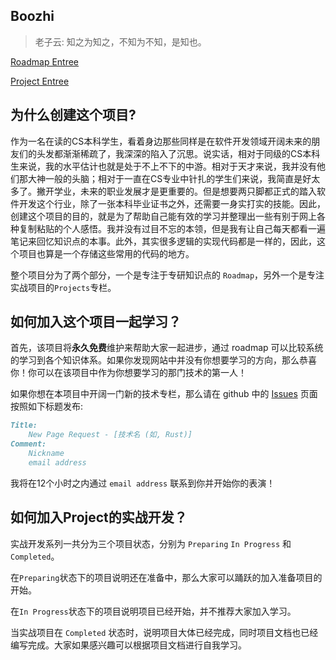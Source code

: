 ## Boozhi

> 老子云: 知之为知之，不知为不知，是知也。

[Roadmap Entree](https://yuxuanjiang.github.io/boozhi/#/roadmap/)

[Project Entree](https://yuxuanjiang.github.io/boozhi/#/projects/)



## 为什么创建这个项目?

作为一名在读的CS本科学生，看着身边那些同样是在软件开发领域开阔未来的朋友们的头发都渐渐稀疏了，我深深的陷入了沉思。说实话，相对于同级的CS本科生来说，我的水平估计也就是处于不上不下的中游。相对于天才来说，我并没有他们那大神一般的头脑；相对于一直在CS专业中针扎的学生们来说，我简直是好太多了。撇开学业，未来的职业发展才是更重要的。但是想要两只脚都正式的踏入软件开发这个行业，除了一张本科毕业证书之外，还需要一身实打实的技能。因此，创建这个项目的目的，就是为了帮助自己能有效的学习并整理出一些有别于网上各种复制粘贴的个人感悟。我并没有过目不忘的本领，但是我有让自己每天都看一遍笔记来回忆知识点的本事。此外，其实很多逻辑的实现代码都是一样的，因此，这个项目也算是一个存储这些常用的代码的地方。



整个项目分为了两个部分，一个是专注于专研知识点的 `Roadmap`，另外一个是专注实战项目的`Projects`专栏。



## 如何加入这个项目一起学习？

首先，该项目将**永久免费**维护来帮助大家一起进步，通过 roadmap 可以比较系统的学习到各个知识体系。如果你发现网站中并没有你想要学习的方向，那么恭喜你！你可以在该项目中作为你想要学习的那门技术的第一人！

如果你想在本项目中开阔一门新的技术专栏，那么请在 github 中的 [Issues](https://github.com/yuxuanjiang/boozhi/issues) 页面按照如下标题发布:

```markdown
Title: 
	New Page Request - [技术名 (如, Rust)]
Comment:
	Nickname
	email address
```

我将在12个小时之内通过 `email address` 联系到你并开始你的表演！



## 如何加入Project的实战开发？

实战开发系列一共分为三个项目状态，分别为 `Preparing` `In Progress` 和`Completed`。

在`Preparing`状态下的项目说明还在准备中，那么大家可以踊跃的加入准备项目的开始。

在`In Progress`状态下的项目说明项目已经开始，并不推荐大家加入学习。

当实战项目在 `Completed` 状态时，说明项目大体已经完成，同时项目文档也已经编写完成。大家如果感兴趣可以根据项目文档进行自我学习。
